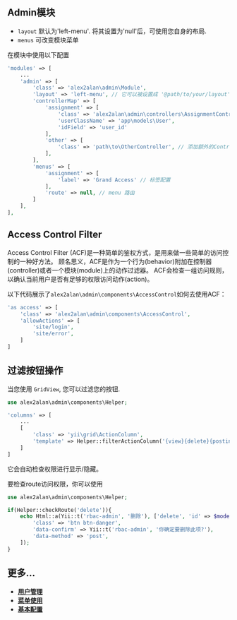 Admin模块
------------
- `layout` 默认为'left-menu'. 将其设置为'null'后，可使用您自身的布局.
- `menus` 可改变模块菜单

在模块中使用以下配置

```php
'modules' => [
    ...
    'admin' => [
        'class' => 'alex2alan\admin\Module',
        'layout' => 'left-menu', // 它可以被设置成 '@path/to/your/layout'.
        'controllerMap' => [
            'assignment' => [
                'class' => 'alex2alan\admin\controllers\AssignmentController',
                'userClassName' => 'app\models\User',
                'idField' => 'user_id'
            ],
            'other' => [
                'class' => 'path\to\OtherController', // 添加额外的Controller
            ],
        ],
        'menus' => [
            'assignment' => [
                'label' => 'Grand Access' // 标签配置
            ],
            'route' => null, // menu 路由
        ]
	],
],
```

Access Control Filter
---------------------

Access Control Filter (ACF)是一种简单的鉴权方式，是用来做一些简单的访问控制的一种好方法。
顾名思义，ACF是作为一个行为(behavior)附加在控制器(controller)或者一个模块(module)上的动作过滤器。
ACF会检查一组访问规则，以确认当前用户是否有足够的权限访问动作(action)。

以下代码展示了`alex2alan\admin\components\AccessControl`如何去使用ACF：


```php
'as access' => [
    'class' => 'alex2alan\admin\components\AccessControl',
    'allowActions' => [
        'site/login', 
        'site/error',
    ]
]
```

过滤按钮操作
---------------------------
当您使用 `GridView`, 您可以过滤您的按钮.
```php
use alex2alan\admin\components\Helper;

'columns' => [
    ...
    [
        'class' => 'yii\grid\ActionColumn',
        'template' => Helper::filterActionColumn('{view}{delete}{posting}'),
    ]
]
```
它会自动检查权限进行显示/隐藏。

要检查route访问权限，你可以使用
```php
use alex2alan\admin\components\Helper;

if(Helper::checkRoute('delete')){
    echo Html::a(Yii::t('rbac-admin', '删除'), ['delete', 'id' => $model->name], [
        'class' => 'btn btn-danger',
        'data-confirm' => Yii::t('rbac-admin', '你确定要删除此项?'),
        'data-method' => 'post',
    ]);
}

```

更多...
---------------

- [**用户管理**](user-management.md)
- [**菜单使用**](using-menu.md)
- [**基本配置**](configuration.md)
